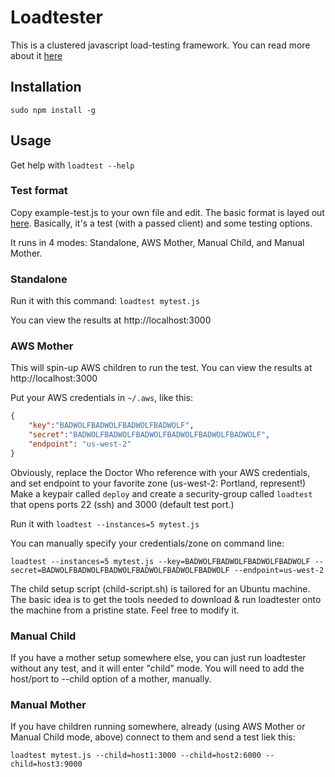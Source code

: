 # Loadtester

This is a clustered javascript load-testing framework.  You can read more about it [here](http://blog.jetboystudio.com/2013/05/10/ec2-automated-testing.html)

## Installation

```
sudo npm install -g
```

## Usage

Get help with `loadtest --help`

### Test format

Copy example-test.js to your own file and edit. The basic format is layed out [here](https://github.com/Samuel29/NodeStressSuite). Basically, it's a test (with a passed client) and some testing options.

It runs in 4 modes: Standalone, AWS Mother, Manual Child, and Manual Mother.


### Standalone

Run it with this command: `loadtest mytest.js`

You can view the results at http://localhost:3000


### AWS Mother

This will spin-up AWS children to run the test. You can view the results at http://localhost:3000

Put your AWS credentials in `~/.aws`, like this:

```json
{
    "key":"BADWOLFBADWOLFBADWOLFBADWOLF",
    "secret":"BADWOLFBADWOLFBADWOLFBADWOLFBADWOLFBADWOLF",
    "endpoint": "us-west-2"
}
```

Obviously, replace the Doctor Who reference with your AWS credentials, and set endpoint to your favorite zone (us-west-2: Portland, represent!) Make a keypair called `deploy` and create a security-group called `loadtest` that opens ports 22 (ssh) and 3000 (default test port.)

Run it with `loadtest --instances=5 mytest.js`

You can manually specify your credentials/zone on command line:

`loadtest --instances=5 mytest.js --key=BADWOLFBADWOLFBADWOLFBADWOLF --secret=BADWOLFBADWOLFBADWOLFBADWOLFBADWOLFBADWOLF --endpoint=us-west-2`

The child setup script (child-script.sh) is tailored for an Ubuntu machine. The basic idea is to get the tools needed to download & run loadtester onto the machine from a pristine state. Feel free to modify it.


### Manual Child

If you have a mother setup somewhere else, you can just run loadtester without any test, and it will enter "child" mode. You will need to add the host/port to --child option of a mother, manually.


### Manual Mother

If you have children running somewhere, already (using AWS Mother or Manual Child mode, above) connect to them and send a test liek this:

`loadtest mytest.js --child=host1:3000 --child=host2:6000 --child=host3:9000`
